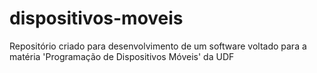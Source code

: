 # dispositivos-moveis
Repositório criado para desenvolvimento de um software voltado para a matéria 'Programação de Dispositivos Móveis' da UDF
